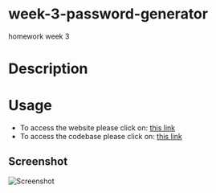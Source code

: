 # week-3-password-generator
homework week 3 

# Description 


# Usage
- To access the website please click on: [this link]()
- To access the codebase please click on: [this link](https://github.com/deanhay/week-3-password-generator) 

## Screenshot
![Screenshot]()